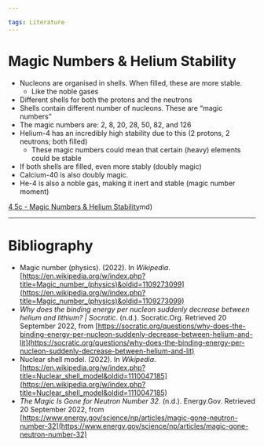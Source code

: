 ```yaml
---

tags: Literature 
---
```


# Magic Numbers & Helium Stability

- Nucleons are organised in shells. When filled, these are more stable.
	- Like the noble gases
- Different shells for both the protons and the neutrons
- Shells contain different number of nucleons. These are “magic numbers”
- The magic numbers are: 2, 8, 20, 28, 50, 82, and 126
- Helium-4 has an incredibly high stability due to this (2 protons, 2 neutrons; both filled)
	- These magic numbers could mean that certain (heavy) elements could be stable
- If both shells are filled, even more stably (doubly magic)
- Calcium-40 is also doubly magic.
- He-4 is also a noble gas, making it inert and stable (magic number moment)

[4,5c - Magic Numbers & Helium Stability](4,5c%20-%20Magic%20Numbers%20&%20Helium%20Stability.md)md)

---

# Bibliography

- Magic number (physics). (2022). In _Wikipedia_. [https://en.wikipedia.org/w/index.php?title=Magic_number_(physics)&oldid=1109273099](https://en.wikipedia.org/w/index.php?title=Magic_number_(physics)&oldid=1109273099)
- _Why does the binding energy per nucleon suddenly decrease between helium and lithium? | Socratic_. (n.d.). Socratic.Org. Retrieved 20 September 2022, from [https://socratic.org/questions/why-does-the-binding-energy-per-nucleon-suddenly-decrease-between-helium-and-lit](https://socratic.org/questions/why-does-the-binding-energy-per-nucleon-suddenly-decrease-between-helium-and-lit)
- Nuclear shell model. (2022). In _Wikipedia_. [https://en.wikipedia.org/w/index.php?title=Nuclear_shell_model&oldid=1110047185](https://en.wikipedia.org/w/index.php?title=Nuclear_shell_model&oldid=1110047185)
- _The Magic Is Gone for Neutron Number 32_. (n.d.). Energy.Gov. Retrieved 20 September 2022, from [https://www.energy.gov/science/np/articles/magic-gone-neutron-number-32](https://www.energy.gov/science/np/articles/magic-gone-neutron-number-32)